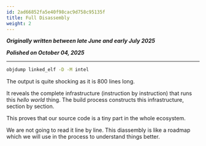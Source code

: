 ```yaml
---
id: 2ad66852fa5e40f98cac9d758c95135f
title: Full Disassembly
weight: 2
---
```


***Originally written between late June and early July 2025***

***Polished on October 04, 2025***

---

```bash
objdump linked_elf -D -M intel
```
The output is quite shocking as it is 800 lines long.

It reveals the complete infrastructure (instruction by instruction) that runs this _hello world_ thing. The build process constructs this infrastructure, section by section.

This proves that our source code is a tiny part in the whole ecosystem.

We are not going to read it line by line. This diassembly is like a roadmap which we will use in the process to understand things better.